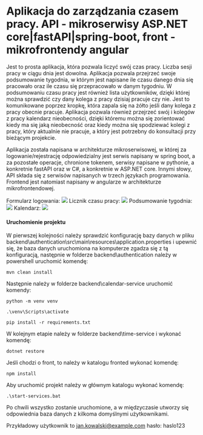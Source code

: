 # Aplikacja do zarządzania czasem pracy. API - mikroserwisy ASP.NET core|fastAPI|spring-boot, front - mikrofrontendy angular

Jest to prosta aplikacja, która pozwala liczyć swój czas pracy. Liczba sesji pracy w ciągu dnia jest dowolna. Aplikacja pozwala przejrzeć swoje podsumowanie tygodnia, w którym jest napisane ile czasu danego dnia się pracowało oraz ile czasu się przepracowało w danym tygodniu. W podsumowaniu czasu pracy jest również lista użytkowników, dzięki której można sprawdzić czy dany kolega z pracy dzisiaj pracuje czy nie. Jest to komunikowane poprzez kropkę, która zapala się na żółto jeśli dany kolega z pracy obecnie pracuje. Aplikacja pozwala również przejrzeć swój i kolegów z pracy kalendarz nieobecności, dzięki któremu można się zorientować kiedy ma się jaką nieobecność oraz kiedy można się spodziewać kolegi z pracy, który aktualnie nie pracuje, a który jest potrzebny do konsultacji przy bieżącym projekcie.

Aplikacja została napisana w architekturze mikroserwisowej, w której za logowanie/rejestrację odpowiedzialny jest serwis napisany w spring boot, a za pozostałe operacje, chronione tokenem, serwisy napisane w pythonie, a konkretnie fastAPI oraz w C#, a konkretnie w ASP.NET core. Innymi słowy, API składa się z serwisów napisanych w trzech językach programowania. Frontend jest natomiast napisany w angularze w architekturze mikrofrontendowej.

Formularz logowania:
<img src="https://i.imgur.com/hageRap.gif">
Licznik czasu pracy:
<img src="https://i.imgur.com/kxivkYY.gif">
Podsumowanie tygodnia:
<img src="https://i.imgur.com/Y6arugH.gif">
Kalendarz:
<img src="https://i.imgur.com/6qX2ee5.gif">
<h4>Uruchomienie projektu</h4>
W pierwszej kolejności należy sprawdzić konfigurację bazy danych w pliku backend\authentication\src\main\resources\application.properties i upewnić się, że baza danych uruchomiona na komputerze zgadza się z tą konfiguracją, następnie w folderze backend\authentication należy w powershell uruchomić komendę:
<pre><code>mvn clean install</code></pre>
Następnie należy w folderze backend\calendar-service uruchomić komendy:
<pre><code>python -m venv venv</code></pre>
<pre><code>.\venv\Scripts\activate</code></pre>
<pre><code>pip install -r requirements.txt</code></pre>
W kolejnym etapie należy w folderze backend\time-service i wykonać komendę:
<pre><code>dotnet restore</code></pre>
Jeśli chodzi o front, to należy w katalogu fronted wykonać komendę:
<pre><code>npm install</code></pre>

Aby uruchomić projekt należy w głównym katalogu wykonać komendę:
<pre><code>.\start-services.bat</code></pre>

Po chwili wszystko zostanie uruchomione, a w międzyczasie utworzy się odpowiednia baza danych z kilkoma domyślnymi użytkownikami.

Przykładowy użytkownik to jan.kowalski@example.com hasło: haslo123